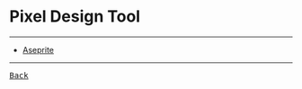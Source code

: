 # Pixel Design Tool

---

- [Aseprite](https://www.aseprite.org/)

---

[<kbd> Back </kbd>](./../../readme.md)
